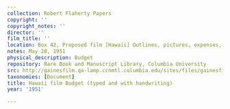 ```yaml
---
collection: Robert Flaherty Papers
copyright: ''
copyright_notes: ''
director: ''
film_title: ''
location: Box 42, Proposed film [Hawaii] Outlines, pictures, expenses, etc.
notes: May 28, 1951
physical_description: Budget
repository: Rare Book and Manuscript Library, Columbia University
src: http://gainesfilm.qa-lamp.ccnmtl.columbia.edu/sites/files/gainesfilm/images/1000102017.jpg
taxonomies: [Document]
title: Hawaii film Budget (typed and with handwriting)
year: '1951'

---
```

